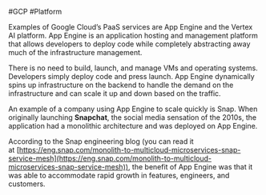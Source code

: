 #GCP #Platform 

Examples of Google Cloud’s PaaS services are App Engine and the Vertex AI platform. App Engine is an application hosting and management platform that allows developers to deploy code while completely abstracting away much of the infrastructure management. 

There is no need to build, launch, and manage VMs and operating systems. Developers simply deploy code and press launch. App Engine dynamically spins up infrastructure on the backend to handle the demand on the infrastructure and can scale it up and down based on the traffic. 

An example of a company using App Engine to scale quickly is Snap. When originally launching **Snapchat**, the social media sensation of the 2010s, the application had a monolithic architecture and was deployed on App Engine. 

According to the Snap engineering blog (you can read it at [https://eng.snap.com/monolith-to-multicloud-microservices-snap-service-mesh](https://eng.snap.com/monolith-to-multicloud-microservices-snap-service-mesh)), the benefit of App Engine was that it was able to accommodate rapid growth in features, engineers, and customers.